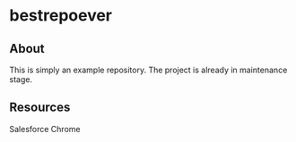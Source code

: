 # bestrepoever
## About
This is simply an example repository. The project is already in maintenance stage.
## Resources
Salesforce
Chrome
